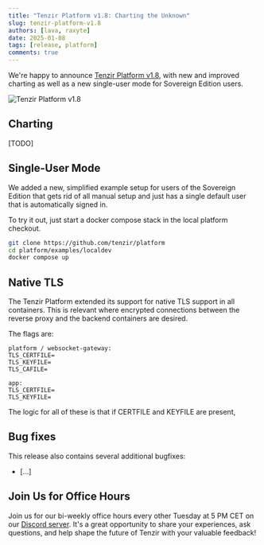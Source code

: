 ```yaml
---
title: "Tenzir Platform v1.8: Charting the Unknown"
slug: tenzir-platform-v1.8
authors: [lava, raxyte]
date: 2025-01-08
tags: [release, platform]
comments: true
---
```


We're happy to announce [Tenzir Platform v1.8][github-release], with
new and improved charting as well as a new single-user mode for
Sovereign Edition users.

![Tenzir Platform v1.8](tenzir-platform-v1.8.png)

[github-release]: https://github.com/tenzir/platform/releases/tag/v1.8.0

<!-- truncate -->

## Charting

[TODO]

## Single-User Mode

We added a new, simplified example setup for users of the Sovereign Edition
that gets rid of all manual setup and just has a single default user that
is automatically signed in.

To try it out, just start a docker compose stack in the local platform
checkout.

```sh
git clone https://github.com/tenzir/platform
cd platform/examples/localdev
docker compose up
```

## Native TLS

The Tenzir Platform extended its support for native TLS support in
all containers. This is relevant where encrypted connections between
the reverse proxy and the backend containers are desired.

The flags are:

```
platform / websocket-gateway:
TLS_CERTFILE=
TLS_KEYFILE=
TLS_CAFILE=

app:
TLS_CERTFILE=
TLS_KEYFILE=

```

The logic for all of these is that if CERTFILE and KEYFILE are present,


## Bug fixes

This release also contains several additional bugfixes:

- [...]

## Join Us for Office Hours

Join us for our bi-weekly office hours every other Tuesday at 5 PM CET on our
[Discord server][discord]. It's a great opportunity to share your experiences,
ask questions, and help shape the future of Tenzir with your valuable feedback!

[discord]: /discord
